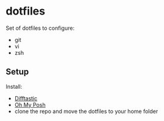 # dotfiles

Set of dotfiles to configure:
 - git
 - vi
 - zsh

## Setup

Install:
 - [Difftastic](https://difftastic.wilfred.me.uk)
 - [Oh My Posh](https://ohmyposh.dev/)
 - clone the repo and move the dotfiles to your home folder
